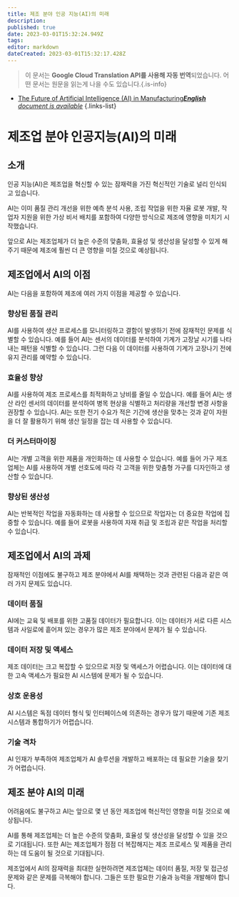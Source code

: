 ```yaml
---
title: 제조 분야 인공 지능(AI)의 미래
description: 
published: true
date: 2023-03-01T15:32:24.949Z
tags: 
editor: markdown
dateCreated: 2023-03-01T15:32:17.428Z
---
```


> 이 문서는 **Google Cloud Translation API를 사용해 자동 번역**되었습니다.
어떤 문서는 원문을 읽는게 나을 수도 있습니다.{.is-info}



- [The Future of Artificial Intelligence (AI) in Manufacturing***English** document is available*](/en/Knowledge-base/Common/the-future-of-artificial-intelligence-ai-in-manufacturing)
{.links-list}


# 제조업 분야 인공지능(AI)의 미래

## 소개

인공 지능(AI)은 제조업을 혁신할 수 있는 잠재력을 가진 혁신적인 기술로 널리 인식되고 있습니다.

AI는 이미 품질 관리 개선을 위한 예측 분석 사용, 조립 작업을 위한 자율 로봇 개발, 작업자 지원을 위한 가상 비서 배치를 포함하여 다양한 방식으로 제조에 영향을 미치기 시작했습니다.

앞으로 AI는 제조업체가 더 높은 수준의 맞춤화, 효율성 및 생산성을 달성할 수 있게 해주기 때문에 제조에 훨씬 더 큰 영향을 미칠 것으로 예상됩니다.

## 제조업에서 AI의 이점

AI는 다음을 포함하여 제조에 여러 가지 이점을 제공할 수 있습니다.

### 향상된 품질 관리

AI를 사용하여 생산 프로세스를 모니터링하고 결함이 발생하기 전에 잠재적인 문제를 식별할 수 있습니다. 예를 들어 AI는 센서의 데이터를 분석하여 기계가 고장날 시기를 나타내는 패턴을 식별할 수 있습니다. 그런 다음 이 데이터를 사용하여 기계가 고장나기 전에 유지 관리를 예약할 수 있습니다.

### 효율성 향상

AI를 사용하여 제조 프로세스를 최적화하고 낭비를 줄일 수 있습니다. 예를 들어 AI는 생산 라인 센서의 데이터를 분석하여 병목 현상을 식별하고 처리량을 개선할 변경 사항을 권장할 수 있습니다. AI는 또한 전기 수요가 적은 기간에 생산을 맞추는 것과 같이 자원을 더 잘 활용하기 위해 생산 일정을 잡는 데 사용할 수 있습니다.

### 더 커스터마이징

AI는 개별 고객을 위한 제품을 개인화하는 데 사용할 수 있습니다. 예를 들어 가구 제조업체는 AI를 사용하여 개별 선호도에 따라 각 고객을 위한 맞춤형 가구를 디자인하고 생산할 수 있습니다.

### 향상된 생산성

AI는 반복적인 작업을 자동화하는 데 사용할 수 있으므로 작업자는 더 중요한 작업에 집중할 수 있습니다. 예를 들어 로봇을 사용하여 자재 취급 및 조립과 같은 작업을 처리할 수 있습니다.

## 제조업에서 AI의 과제

잠재적인 이점에도 불구하고 제조 분야에서 AI를 채택하는 것과 관련된 다음과 같은 여러 가지 문제도 있습니다.

### 데이터 품질

AI에는 교육 및 배포를 위한 고품질 데이터가 필요합니다. 이는 데이터가 서로 다른 시스템과 사일로에 흩어져 있는 경우가 많은 제조 분야에서 문제가 될 수 있습니다.

### 데이터 저장 및 액세스

제조 데이터는 크고 복잡할 수 있으므로 저장 및 액세스가 어렵습니다. 이는 데이터에 대한 고속 액세스가 필요한 AI 시스템에 문제가 될 수 있습니다.

### 상호 운용성

AI 시스템은 독점 데이터 형식 및 인터페이스에 의존하는 경우가 많기 때문에 기존 제조 시스템과 통합하기가 어렵습니다.

### 기술 격차

AI 인재가 부족하여 제조업체가 AI 솔루션을 개발하고 배포하는 데 필요한 기술을 찾기가 어렵습니다.

## 제조 분야 AI의 미래

어려움에도 불구하고 AI는 앞으로 몇 년 동안 제조업에 혁신적인 영향을 미칠 것으로 예상됩니다.

AI를 통해 제조업체는 더 높은 수준의 맞춤화, 효율성 및 생산성을 달성할 수 있을 것으로 기대됩니다. 또한 AI는 제조업체가 점점 더 복잡해지는 제조 프로세스 및 제품을 관리하는 데 도움이 될 것으로 기대됩니다.

제조업에서 AI의 잠재력을 최대한 실현하려면 제조업체는 데이터 품질, 저장 및 접근성 문제와 같은 문제를 극복해야 합니다. 그들은 또한 필요한 기술과 능력을 개발해야 합니다.